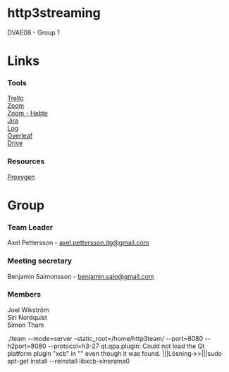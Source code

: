# http3streaming
DVAE08 - Group 1 


# Links


### Tools
[Trello](https://trello.com/b/f7NONoxI/grupp-1)<br>
[Zoom](https://kau-se.zoom.us/j/3855685951) <br>
[Zoom - Habte](https://kau-se.zoom.us/j/66329237872) <br>
[Jira](https://http3streaming.atlassian.net/jira/software/projects/G1/boards/1/roadmap?assignee=5e2ee440bd1e480ca3282882)<br>
[Log](https://docs.google.com/spreadsheets/d/1Z6yoetRuhENfDtsLJRbWcmkTuLEjliVSZitTgQ5ZBZA/edit#gid=866319820)<br>
[Overleaf](https://www.overleaf.com/7558532899hbzgzdvmvnmp)<br>
[Drive](https://drive.google.com/drive/folders/1J768UfVP07vTIhhRLKgHFV4A89GECaM1?usp=sharing)<br>


### Resources
[Proxygen](https://github.com/facebook/proxygen)


# Group

### Team Leader
Axel Pettersson - axel.pettersson.itg@gmail.com

### Meeting secretary 
Benjamin Salmonsson - benjamin.salo@gmail.com

### Members
Joel Wikström <br>
Siri Nordquist <br>
Simon Tham <br>

./team --mode=server -static_root=/home/http3team/ --port=8080 --h2port=8080 --protocol=h3-27
qt.qpa.plugin: Could not load the Qt platform plugin "xcb" in "" even though it was found. |||Lösning->>|||sudo apt-get install --reinstall libxcb-xinerama0


